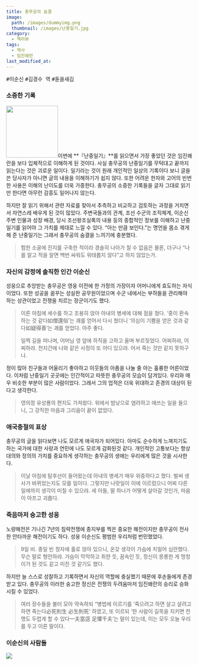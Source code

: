 ```yaml
---
title: 충무공의 숨결
image: 
  path: /images/dummyimg.png
  thumbnail: /images/난중일기.jpg
category:
  - 책리뷰
tags:
  - 역사
  - 임진왜란
last_modified_at:
---
```


 <kbd>#이순신</kbd> <kbd>#김경수 역</kbd> <kbd>#돋을새김</kbd>

### 소중한 기록

<img src="https://img.ridicdn.net/cover/1508001719/xxlarge" style="width: 140px" class="align-right" alt=""/>이번에 **『난중일기』**를 읽으면서 가장 좋았던 것은 임진왜란을 보다 입체적으로 이해하게 된 것이다. 사실 충무공의 난중일기를 무턱대고 끝까지 읽는다는 것은 괴로운 일이다. 일기라는 것이 원래 개인적인 일상의 기록이다 보니 글을 쓴 당사자가 아니면 글의 내용을 이해하기가 쉽지 않다. 또한 어려운 한자와 고어의 빈번한 사용은 이해의 난이도를 더욱 가중한다. 충무공의 소중한 기록들을 글자 그대로 읽기만 한다면 아무런 감흥도 일어나지 않는다. 

하지만 잘 읽기 위해서 관련 자료를 찾아서 추측하고 비교하고 검토하는 과정을 거치면서 자연스레 배우게 된 것이 많았다. 주변국들과의 관계, 조선 수군의 조직체계, 이순신 주변 인물과 성장 배경, 당시 조선왕조실록의 내용 등의 종합적인 정보를 이해하고 난중일기를 읽어야 그 가치를 제대로 느낄 수 있다. “아는 만큼 보인다.”는 명언을 몸소 겪게 해 준 난중일기는 그래서 충무공의 숨결을 느끼기에 충분했다. 

> 험한 소굴에 진지를 구축한 적이라 경솔히 나아가 칠 수 없음은 물론, 더구나 “나를 알고 적을 알면 백번 싸워도 위태롭지 않다”고 하지 않았는가. 

### 자신의 감정에 솔직한 인간 이순신

성웅으로 추앙받는 충무공은 영웅 이전에 한 가정의 가장이자 어머니에게 효도하는 자식이었다. 또한 성공을 꿈꾸는 성실한 공무원이었으며 수군 내에서는 부하들을 관리해야 하는 상관이었고 전쟁을 치르는 장군이기도 했다. 

> 이른 아침에 세수를 하고 조용히 앉아 아내의 병세에 대해 점을 쳤다. ‘중이 환속하는 것 같다如僧還俗’는 괘를 얻어서 다시 쳤더니 ‘의심이 기쁨을 얻은 것과 같다如疑得善’는 괘를 얻었다. 아주 좋다.
>
> 일찍 길을 떠나며, 어머님 영 앞에 하직을 고하고 울며 부르짖었다. 어찌하랴, 어찌하랴. 천지간에 나와 같은 사정이 또 어디 있으랴. 어서 죽는 것만 같지 못하구나.

정이 많아 친구들과 어울리기 좋아하고 이웃들의 아픔을 나눌 줄 아는 훌륭한 어른이었다. 이처럼 난중일기 곳곳에는 인간적이고 따뜻한 충무공의 모습이 담겨있다. 우리와 매우 비슷한 부분이 많은 사람이었다. 그래서 그의 업적은 더욱 위대하고 존경의 대상이 된다고 생각한다. 

> 영의정 유성룡의 편지도 가져왔다. 위에서 밤낮으로 염려하고 애쓰는 일을 들으니, 그 강직한 마음과 그리움이 끝이 없었다.

### 애국충절의 표상

충무공의 글을 읽다보면 나도 모르게 애국자가 되어있다. 아마도 순수하게 느껴지기도 하는 국가에 대한 사랑과 연민에 나도 모르게 감화된것 같다. 개인적인 고통보다는 항상 대의와 정의의 가치를 중요하게 생각하는 충무공의 생애는 우리에게 많은 것을 시사한다. 

> 이날 아침에 탐후선이 들어왔는데 아내의 병세가 매우 위중하다고 했다. 벌써 생사가 바뀌었는지도 모를 일이다. 그렇지만 나랏일이 이에 이르렀으니 어찌 다른 일에까지 생각이 미칠 수 있으랴. 세 아들, 딸 하나가 어떻게 살아갈 것인가, 마음이 아프고 괴롭다.

### 죽음마저 숭고한 성웅

노량해전은 기나긴 7년의 침략전쟁에 종지부를 찍은 중요한 해전이지만 충무공이 전사한 안타까운 해전이기도 하다. 성웅 이순신도 평범한 우리처럼 번민했었다. 

> 9일 비. 종일 빈 정자에 홀로 앉아 있으니, 온갖 생각이 가슴에 치밀어 심란했다. 무슨 말로 형언하랴. 가슴이 막막하고 취한 듯, 꿈속인 듯, 정신이 몽롱한 게 멍청이가 된 것도 같고 미친 것 같기도 했다.

하지만 늘 스스로 성찰하고 기록하면서 자신의 역할에 충실했기 때문에 후손들에게 존경받고 있다. 충무공의 이러한 숭고한 정신은 전쟁의 두려움마저 임진왜란의 승리로 승화시킬 수 있었다.

> 여러 장수들을 불러 모아 약속하되 “병법에 이르기를 ‘죽으려고 하면 살고 살려고 하면 죽는다必死則生 必生則死’ 하였고, 또 이르되 ‘한 사람이 길목을 지키면 천 명도 두렵게 할 수 있다一夫當逕 足懼千夫’는 말이 있는데, 이는 모두 오늘 우리를 두고 이른 말이다.

### 이순신의 사람들

<img src="https://tva1.sinaimg.cn/large/006tNbRwgy1gb2gcvtvz4j31gg0u0k98.jpg"  />